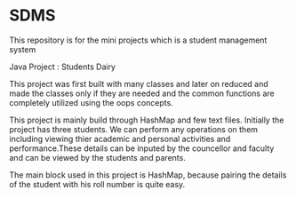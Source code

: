 # SDMS
This repository is for the mini projects which is a student management system



Java Project : Students Dairy

This project was first built with many classes and later on reduced and made the classes
only if they are needed and the common functions are completely utilized using the oops concepts.

This project is mainly build through HashMap and few text files. Initially the project
has three students. We can perform any operations on them including viewing thier academic and
personal activities and performance.These details can be inputed by the councellor
and faculty and can be viewed by the students and parents.

The main block used in this project is HashMap, because pairing the details of the
student with his roll number is quite easy.





